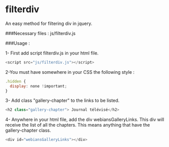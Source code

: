 # filterdiv
An easy method for filtering div in jquery.

###Necessary files :
js/filterdiv.js

###Usage :
  
1- First add script filterdiv.js in your html file. 
```javascript
<script src="js/filterdiv.js"></script> 
```

2-You must have somewhere in your CSS the following style :
```javascript
.hidden {  
  display: none !important;  
}  
```

3- Add class "gallery-chapter" to the links to be listed.
```javascript
<h2 class="gallery-chapter"> Journal télévisé</h2>
```

4- Anywhere in your html file, add the div webiansGalleryLinks. This div will receive the list of all the chapters. This means anything that have the gallery-chapter class.

```javascript
<div id="webiansGalleryLinks"></div>
```